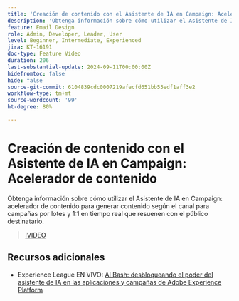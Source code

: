 ```yaml
---
title: 'Creación de contenido con el Asistente de IA en Campaign: Acelerador de contenido'
description: 'Obtenga información sobre cómo utilizar el Asistente de IA en Campaign: acelerador de contenido para generar contenido según el canal para campañas por lotes y 1:1 en tiempo real que resuenen con el público destinatario.'
feature: Email Design
role: Admin, Developer, Leader, User
level: Beginner, Intermediate, Experienced
jira: KT-16191
doc-type: Feature Video
duration: 206
last-substantial-update: 2024-09-11T00:00:00Z
hidefromtoc: false
hide: false
source-git-commit: 6104839cdc0007219afecfd651bb55edf1aff3e2
workflow-type: tm+mt
source-wordcount: '99'
ht-degree: 80%

---
```



# Creación de contenido con el Asistente de IA en Campaign: Acelerador de contenido

Obtenga información sobre cómo utilizar el Asistente de IA en Campaign: acelerador de contenido para generar contenido según el canal para campañas por lotes y 1:1 en tiempo real que resuenen con el público destinatario.

>[!VIDEO](https://video.tv.adobe.com/v/3433569/?learn=on)

## Recursos adicionales

* Experience League EN VIVO: [AI Bash: desbloqueando el poder del asistente de IA en las aplicaciones y campañas de Adobe Experience Platform](https://experienceleague.adobe.com/en/docs/events/experience-league-live-recordings/episodes/exl-live-episode-09-26-24)
